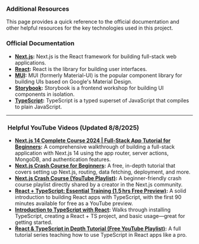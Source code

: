 ### Additional Resources

This page provides a quick reference to the official documentation and other helpful resources for the key technologies used in this project.

### Official Documentation

* <strong><a href="https://nextjs.org/docs" target="_blank">Next.js</a>:</strong> Next.js is the React framework for building full-stack web applications.  
* <strong><a href="https://react.dev/reference/react" target="_blank">React</a>:</strong> React is the library for building user interfaces.  
* <strong><a href="https://mui.com/material-ui/getting-started/installation/" target="_blank">MUI</a>:</strong> MUI (formerly Material-UI) is the popular component library for building UIs based on Google's Material Design.  
* <strong><a href="https://storybook.js.org/docs" target="_blank">Storybook</a>:</strong> Storybook is a frontend workshop for building UI components in isolation.  
* <strong><a href="https://www.typescriptlang.org/docs/" target="_blank">TypeScript</a>:</strong> TypeScript is a typed superset of JavaScript that compiles to plain JavaScript.  

---

### ​​ Helpful YouTube Videos (Updated 8/8/2025)

* <strong><a href="https://www.youtube.com/watch?v=vCOSTG10Y4o" target="_blank">Next.js 14 Complete Course 2024 | Full‑Stack App Tutorial for Beginners</a>:</strong> A comprehensive walkthrough of building a full-stack application with Next.js 14 using the app router, server actions, MongoDB, and authentication features.
* <strong><a href="https://www.youtube.com/watch?v=MFuwkrseXVE" target="_blank">Next.js Crash Course for Beginners</a>:</strong> A free, in-depth tutorial that covers setting up Next.js, routing, data fetching, deployment, and more.
* <strong><a href="https://youtube.com/playlist?list=PLxCkFZQohykkReLJlYsrAoMFjB1b2w7CT" target="_blank">Next.js Crash Course (YouTube Playlist)</a>:</strong> A beginner-friendly crash course playlist directly shared by a creator in the Next.js community.
* <strong><a href="https://www.youtube.com/watch?v=-LXU-m1DxwU" target="_blank">React + TypeScript: Essential Training (1.5 hrs Free Preview)</a>:</strong> A solid introduction to building React apps with TypeScript, with the first 90 minutes available for free as a YouTube preview.
* <strong><a href="https://www.youtube.com/watch?v=KmYoJmZs3sY" target="_blank">Introduction to TypeScript with React</a>:</strong> Walks through installing TypeScript, creating a React + TS project, and basic usage—great for getting started. 
* <strong><a href="https://www.youtube.com/playlist?list=plfwvlhr69rlbr118fkzbph-q-l41onmkf" target="_blank">React & TypeScript in Depth Tutorial (Free YouTube Playlist)</a>:</strong> A full tutorial series teaching how to use TypeScript in React apps like a pro.
